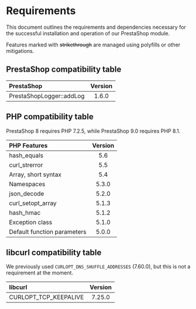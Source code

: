 # Requirements

This document outlines the requirements and dependencies necessary for the successful installation and operation of our PrestaShop module.

Features marked with ~~strikethrough~~ are managed using polyfills or other mitigations.

## PrestaShop compatibility table

| PrestaShop               | Version |
| :----------------------- | :-----: |
| PrestaShopLogger::addLog |  1.6.0  |

## PHP compatibility table

PrestaShop 8 requires PHP 7.2.5, while PrestaShop 9.0 requires PHP 8.1.

| PHP Features                | Version |
| :-------------------------- | :-----: |
| hash_equals                 |   5.6   |
| curl_strerror               |   5.5   |
| Array, short syntax         |   5.4   |
| Namespaces                  |  5.3.0  |
| json_decode                 |  5.2.0  |
| curl_setopt_array           |  5.1.3  |
| hash_hmac                   |  5.1.2  |
| Exception class             |  5.1.0  |
| Default function parameters |  5.0.0  |

## libcurl compatibility table

We previously used `CURLOPT_DNS_SHUFFLE_ADDRESSES` (7.60.0), but this is not a requirement at the moment.

| libcurl               | Version |
| :-------------------- | :-----: |
| CURLOPT_TCP_KEEPALIVE | 7.25.0  |
